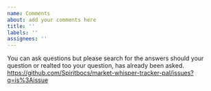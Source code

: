 ```yaml
---
name: Comments
about: add your comments here
title: ''
labels: ''
assignees: ''
---
```


You can ask questions but please search for the answers should your question or realted too your question, has already been asked. https://github.com/Spiritbocs/market-whisper-tracker-pal/issues?q=is%3Aissue
